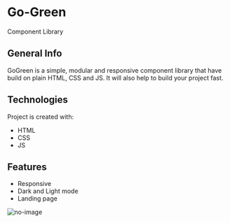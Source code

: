 # Go-Green

Component Library

## General Info

GoGreen is a simple, modular and responsive component library that have build on plain HTML, CSS and JS. It will also help to build your project fast.

## Technologies
Project is created with:
* HTML
* CSS
* JS

## Features
* Responsive
* Dark and Light mode
* Landing page


<img src="https://github.com/shilpa3495/Go-Green/blob/main/Go-Green.gif" alt="no-image"/>
